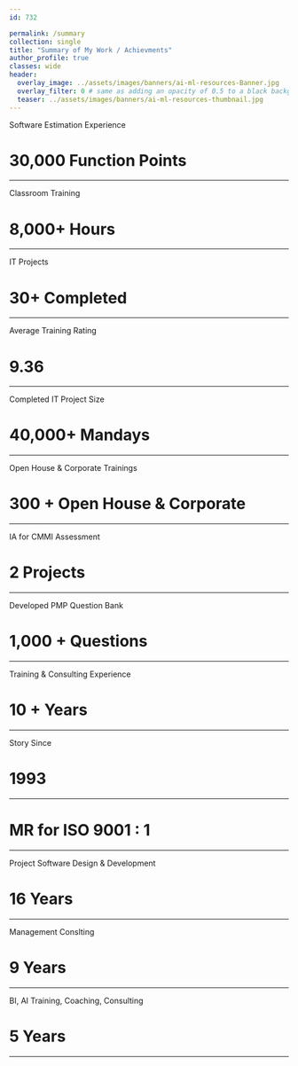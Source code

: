 ```yaml
---
id: 732    

permalink: /summary
collection: single
title: "Summary of My Work / Achievments"
author_profile: true
classes: wide
header:
  overlay_image: ../assets/images/banners/ai-ml-resources-Banner.jpg
  overlay_filter: 0 # same as adding an opacity of 0.5 to a black background
  teaser: ../assets/images/banners/ai-ml-resources-thumbnail.jpg
---
```


Software Estimation Experience
# 30,000 Function Points
------------------------

Classroom Training 
# 8,000+ Hours
------------------------

IT Projects 
# 30+ Completed
------------------------

Average Training Rating 
# 9.36
------------------------

Completed IT Project Size 
# 40,000+ Mandays
------------------------

Open House & Corporate Trainings 
# 300 + Open House & Corporate
------------------------

IA for CMMI Assessment 
# 2 Projects
------------------------

Developed PMP Question Bank 
# 1,000 + Questions
------------------------

Training & Consulting Experience 
# 10 + Years
------------------------

Story Since 
# 1993 
------------------------

# MR for ISO 9001 : 1
------------------------

Project Software Design & Development 
# 16 Years
------------------------

Management Conslting
# 9 Years 
------------------------

BI, AI Training, Coaching, Consulting 
# 5 Years
------------------------
